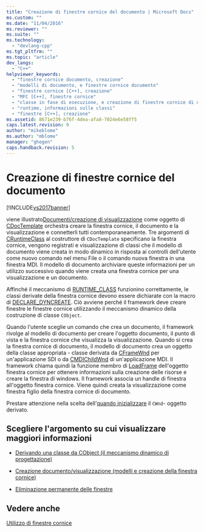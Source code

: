 ```yaml
---
title: "Creazione di finestre cornice del documento | Microsoft Docs"
ms.custom: ""
ms.date: "11/04/2016"
ms.reviewer: ""
ms.suite: ""
ms.technology: 
  - "devlang-cpp"
ms.tgt_pltfrm: ""
ms.topic: "article"
dev_langs: 
  - "C++"
helpviewer_keywords: 
  - "finestre cornice documento, creazione"
  - "modelli di documento, e finestre cornice documento"
  - "finestre cornice [C++], creazione"
  - "MFC [C++], finestre cornice"
  - "classe in fase di esecuzione, e creazione di finestre cornice di documento"
  - "runtime, informazioni sulle classi"
  - "finestre [C++], creazione"
ms.assetid: 8671e239-b76f-4dea-afa8-7024e6e58ff5
caps.latest.revision: 9
author: "mikeblome"
ms.author: "mblome"
manager: "ghogen"
caps.handback.revision: 5
---
```

# Creazione di finestre cornice del documento
[!INCLUDE[vs2017banner](../assembler/inline/includes/vs2017banner.md)]

viene illustrato[Documenti\/creazione di visualizzazione](../mfc/document-view-creation.md) come oggetto di [CDocTemplate](../mfc/reference/cdoctemplate-class.md) orchestra creare la finestra cornice, il documento e la visualizzazione e connetterli tutti contemporaneamente.  Tre argomenti di [CRuntimeClass](../mfc/reference/cruntimeclass-structure.md) al costruttore di `CDocTemplate` specificano la finestra cornice, vengono registrati e visualizzazione di classi che il modello di documento viene creata in modo dinamico in risposta ai controlli dell'utente come nuovo comando nel menu File o il comando nuova finestra in una finestra MDI.  Il modello di documento archiviare queste informazioni per un utilizzo successivo quando viene creata una finestra cornice per una visualizzazione e un documento.  
  
 Affinché il meccanismo di [RUNTIME\_CLASS](../Topic/RUNTIME_CLASS.md) funzionino correttamente, le classi derivate della finestra cornice devono essere dichiarate con la macro di [DECLARE\_DYNCREATE](../Topic/DECLARE_DYNCREATE.md).  Ciò avviene perché il framework deve creare finestre le finestre cornice utilizzando il meccanismo dinamico della costruzione di classe `CObject`.  
  
 Quando l'utente sceglie un comando che crea un documento, il framework rivolge al modello di documento per creare l'oggetto documento, il punto di vista e la finestra cornice che visualizza la visualizzazione.  Quando si crea la finestra cornice di documento, il modello di documento crea un oggetto della classe appropriata \- classe derivata da [CFrameWnd](../mfc/reference/cframewnd-class.md) per un'applicazione SDI o da [CMDIChildWnd](../mfc/reference/cmdichildwnd-class.md) di un'applicazione MDI.  Il framework chiama quindi la funzione membro di [LoadFrame](../Topic/CFrameWnd::LoadFrame.md) dell'oggetto finestra cornice per ottenere informazioni sulla creazione delle risorse e creare la finestra di windows.  Il framework associa un handle di finestra all'oggetto finestra cornice.  Viene quindi creata la visualizzazione come finestra figlio della finestra cornice di documento.  
  
 Prestare attenzione nella scelta dell'[quando inizializzare](../mfc/when-to-initialize-cwnd-objects.md) il `CWnd`\- oggetto derivato.  
  
## Scegliere l'argomento su cui visualizzare maggiori informazioni  
  
-   [Derivando una classe da CObject \(il meccanismo dinamico di progettazione\)](../mfc/deriving-a-class-from-cobject.md)  
  
-   [Creazione documento\/visualizzazione \(modelli e creazione della finestra cornice\)](../mfc/document-view-creation.md)  
  
-   [Eliminazione permanente delle finestre](../mfc/destroying-frame-windows.md)  
  
## Vedere anche  
 [Utilizzo di finestre cornice](../mfc/using-frame-windows.md)